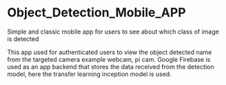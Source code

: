 # Object_Detection_Mobile_APP
Simple and classic mobile app for users to see about which class of image is detected

This app used for authenticated users to view the object detected name from the targeted camera example webcam, pi cam. Google Firebase is used as an app backend that stores the data received from the detection model, here the transfer learning inception model is used.
